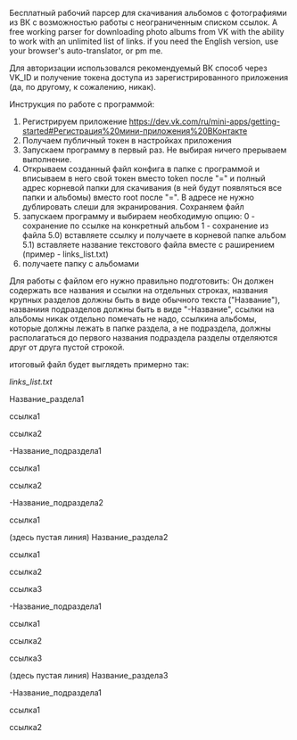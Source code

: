 Бесплатный рабочий парсер для скачивания альбомов с фотографиями из ВК с возможностью работы с неограниченным списком ссылок.
A free working parser for downloading photo albums from VK with the ability to work with an unlimited list of links. 
if you need the English version, use your browser's auto-translator, or pm me.

Для авторизации использовался рекомендуемый ВК способ через VK_ID и получение токена доступа из зарегистрированного приложения
(да, по другому, к сожалению, никак).

Инструкция по работе с программой:
1) Регистрируем приложение https://dev.vk.com/ru/mini-apps/getting-started#Регистрация%20мини-приложения%20ВКонтакте
2) Получаем публичный токен в настройках приложения
3) Запускаем программу в первый раз. Не выбирая ничего прерываем выполнение.
4) Открываем созданный файл конфига в папке с программой и вписываем в него свой токен вместо token после "="
   и полный адрес корневой папки для скачивания (в ней будут появляться все папки и альбомы) вместо root после "=".
   В адресе не нужно дублировать слеши для экранирования. Сохраняем файл
5) запускаем программу и выбираем необходимую опцию: 0 - сохранение по ссылке на конкретный альбом
                                                     1 - сохранение из файла
5.0) вставляете ссылку и получаете в корневой папке альбом
5.1) вставляете название текстового файла вместе с раширением (пример - links_list.txt)
6) получаете папку с альбомами

Для работы с файлом его нужно правильно подготовить:
Он должен содержать все названия и ссылки на отдельных строках, 
названия крупных разделов должны быть в виде обычного текста ("Название"), 
названиия подразделов должны быть в виде "-Название", 
ссылки на альбомы никак отдельно помечать не надо,
ссылкина альбомы, которые должны лежать в папке раздела, а не подраздела, должны располагаться до первого названия подраздела
разделы отделяются друг от друга пустой строкой.

итоговый файл будет выглядеть примерно так:

*links_list.txt*

Название_раздела1

ссылка1

ссылка2

-Название_подраздела1

ссылка1

ссылка2

-Название_подраздела2

ссылка1

(здесь пустая линия)
Название_раздела2

ссылка1

ссылка2

ссылка3

-Название_подраздела1

ссылка1

ссылка2

ссылка3

(здесь пустая линия)
Название_раздела3

-Название_подраздела1

ссылка1

ссылка2

